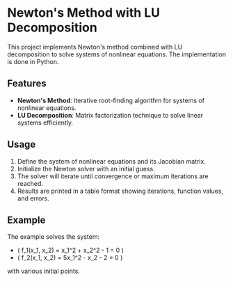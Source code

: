 # Newton's Method with LU Decomposition

This project implements Newton's method combined with LU decomposition to solve systems of nonlinear equations. The implementation is done in Python.

## Features

- **Newton's Method**: Iterative root-finding algorithm for systems of nonlinear equations.
- **LU Decomposition**: Matrix factorization technique to solve linear systems efficiently.



## Usage

1. Define the system of nonlinear equations and its Jacobian matrix.
2. Initialize the Newton solver with an initial guess.
3. The solver will iterate until convergence or maximum iterations are reached.
4. Results are printed in a table format showing iterations, function values, and errors.

## Example

The example solves the system:
- \( f_1(x_1, x_2) = x_1^2 + x_2^2 - 1 = 0 \)
- \( f_2(x_1, x_2) = 5x_1^2 - x_2 - 2 = 0 \)

with various initial points.

